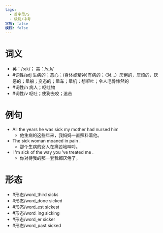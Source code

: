 ```yaml
---
tags:
  - 首字母/S
  - 级别/中考
掌握: false
模糊: false
---
```

# 词义
- 英：/sɪk/； 美：/sɪk/
- #词性/adj  生病的；恶心；(身体或精神)有病的；（对…）厌倦的，厌烦的，厌恶的；晕船；变态的；晕车；晕机；想呕吐；令人毛骨悚然的
- #词性/n  病人；呕吐物
- #词性/v  呕吐；使狗去咬；追击
# 例句
- All the years he was sick my mother had nursed him
	- 他生病的这些年来，我妈妈一直照料着他。
- The sick woman moaned in pain .
	- 那个生病的女人在痛苦地呻吟。
- I 'm sick of the way you 've treated me .
	- 你对待我的那一套我都厌倦了。
# 形态
- #形态/word_third sicks
- #形态/word_done sicked
- #形态/word_est sickest
- #形态/word_ing sicking
- #形态/word_er sicker
- #形态/word_past sicked
